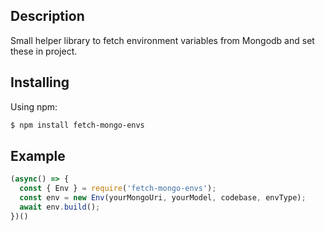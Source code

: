  ## Description
Small helper library to fetch environment variables from Mongodb and set these in project.

## Installing
Using npm:

```bash
$ npm install fetch-mongo-envs
```

## Example

```js
(async() => {
  const { Env } = require('fetch-mongo-envs');
  const env = new Env(yourMongoUri, yourModel, codebase, envType);
  await env.build();
})()
```